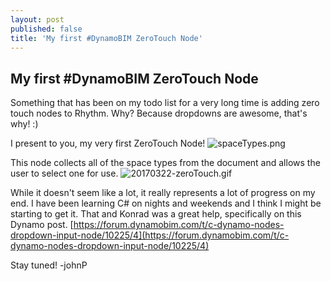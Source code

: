 ```yaml
---
layout: post
published: false
title: 'My first #DynamoBIM ZeroTouch Node'
---
```

## My first #DynamoBIM ZeroTouch Node

Something that has been on my todo list for a very long time is adding zero touch nodes to Rhythm. Why? Because dropdowns are awesome, that's why! :)

I present to you, my very first ZeroTouch Node!
![spaceTypes.png]({{site.baseurl}}/img/spaceTypes.png)

This node collects all of the space types from the document and allows the user to select one for use.
![20170322-zeroTouch.gif]({{site.baseurl}}/img/20170322-zeroTouch.gif)

While it doesn't seem like a lot, it really represents a lot of progress on my end. I have been learning C# on nights and weekends and I think I might be starting to get it. That and Konrad was a great help, specifically on this Dynamo post. [https://forum.dynamobim.com/t/c-dynamo-nodes-dropdown-input-node/10225/4](https://forum.dynamobim.com/t/c-dynamo-nodes-dropdown-input-node/10225/4)

Stay tuned!
-johnP

